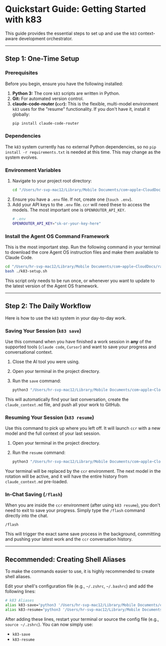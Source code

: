 # Quickstart Guide: Getting Started with k83

This guide provides the essential steps to set up and use the `k83` context-aware development orchestrator.

---

## Step 1: One-Time Setup

### Prerequisites

Before you begin, ensure you have the following installed:

1.  **Python 3:** The core `k83` scripts are written in Python.
2.  **Git:** For automated version control.
3.  **claude-code-router (`ccr`):** This is the flexible, multi-model environment `k83` uses for the "resume" functionality. If you don't have it, install it globally:
    ```bash
    pip install claude-code-router
    ```

### Dependencies

The `k83` system currently has no external Python dependencies, so no `pip install -r requirements.txt` is needed at this time. This may change as the system evolves.

### Environment Variables

1.  Navigate to your project root directory:
    ```bash
    cd "/Users/hr-svp-mac12/Library/Mobile Documents/com~apple~CloudDocs/ralex"
    ```
2.  Ensure you have a `.env` file. If not, create one (`touch .env`).
3.  Add your API keys to the `.env` file. `ccr` will need these to access the models. The most important one is `OPENROUTER_API_KEY`.
    ```bash
    # .env
    OPENROUTER_API_KEY="sk-or-your-key-here"
    ```

### Install the Agent OS Command Framework

This is the most important step. Run the following command in your terminal to download the core Agent OS instruction files and make them available to Claude Code.

```bash
cd "/Users/hr-svp-mac12/Library/Mobile Documents/com~apple~CloudDocs/ralex"
bash ./k83-setup.sh
```

This script only needs to be run once, or whenever you want to update to the latest version of the Agent OS framework.

---

## Step 2: The Daily Workflow

Here is how to use the `k83` system in your day-to-day work.

### Saving Your Session (`k83 save`)

Use this command when you have finished a work session in **any** of the supported tools (`claude code`, `Cursor`) and want to save your progress and conversational context.

1.  Close the AI tool you were using.
2.  Open your terminal in the project directory.
3.  Run the `save` command:

    ```bash
    python3 "/Users/hr-svp-mac12/Library/Mobile Documents/com~apple~CloudDocs/ralex/ralex-integration-package/agent_os_bridge.py" save
    ```

This will automatically find your last conversation, create the `claude_context.md` file, and push all your work to GitHub.

### Resuming Your Session (`k83 resume`)

Use this command to pick up where you left off. It will launch `ccr` with a new model and the full context of your last session.

1.  Open your terminal in the project directory.
2.  Run the `resume` command:

    ```bash
    python3 "/Users/hr-svp-mac12/Library/Mobile Documents/com~apple~CloudDocs/ralex/ralex-integration-package/agent_os_bridge.py" resume
    ```

Your terminal will be replaced by the `ccr` environment. The next model in the rotation will be active, and it will have the entire history from `claude_context.md` pre-loaded.

### In-Chat Saving (`/flash`)

When you are inside the `ccr` environment (after using `k83 resume`), you don't need to exit to save your progress. Simply type the `/flash` command directly into the chat.

```
/flash
```

This will trigger the exact same save process in the background, committing and pushing your latest work and the `ccr` conversation history.

---

## Recommended: Creating Shell Aliases

To make the commands easier to use, it is highly recommended to create shell aliases.

Edit your shell's configuration file (e.g., `~/.zshrc`, `~/.bashrc`) and add the following lines:

```bash
# k83 Aliases
alias k83-save="python3 '/Users/hr-svp-mac12/Library/Mobile Documents/com~apple~CloudDocs/ralex/ralex-integration-package/agent_os_bridge.py' save"
alias k83-resume="python3 '/Users/hr-svp-mac12/Library/Mobile Documents/com~apple~CloudDocs/ralex/ralex-integration-package/agent_os_bridge.py' resume"
```

After adding these lines, restart your terminal or source the config file (e.g., `source ~/.zshrc`). You can now simply use:

- `k83-save`
- `k83-resume`
